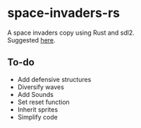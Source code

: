 # space-invaders-rs

A space invaders copy using Rust and sdl2.
<br>Suggested [here](https://austinhenley.com/blog/challengingprojects.html).

## To-do

- Add defensive structures
- Diversify waves
- Add Sounds
- Set reset function
- Inherit sprites
- Simplify code
